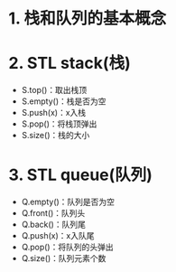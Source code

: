 # 1. 栈和队列的基本概念
# 2. STL stack(栈)
- S.top()：取出栈顶
- S.empty()：栈是否为空
- S.push(x)：x入栈
- S.pop()：将栈顶弹出
- S.size()：栈的大小

# 3. STL queue(队列)
- Q.empty()：队列是否为空
- Q.front()：队列头
- Q.back()：队列尾
- Q.push(x)：x入队尾
- Q.pop()：将队列的头弹出
- Q.size()：队列元素个数
